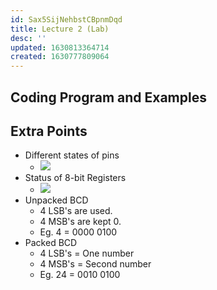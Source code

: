 ```yaml
---
id: Sax5SijNehbstCBpnmDqd
title: Lecture 2 (Lab)
desc: ''
updated: 1630813364714
created: 1630777809064
---
```

## Coding Program and Examples

## Extra Points

- Different states of pins
  - ![](/assets/images/2021-09-05-08-42-05.png)
- Status of 8-bit Registers
  - ![](/assets/images/2021-09-05-08-50-10.png)
- Unpacked BCD
  - 4 LSB's are used.
  - 4 MSB's are kept 0.
  - Eg. 4 = 0000 0100
- Packed BCD
  - 4 LSB's = One number
  - 4 MSB's = Second number
  - Eg. 24 = 0010 0100

